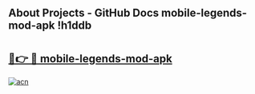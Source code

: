## About Projects - GitHub Docs mobile-legends-mod-apk !h1ddb

# <h2><a href="https://andorid.site?title=mobile-legends-mod-apk&ref=13PRO">🔗👉 🔴 mobile-legends-mod-apk</a></h2>

[![acn](https://github.com/user-attachments/assets/0f9c940e-d8b0-45ae-aac7-cd30a18b3e1c)](https://andorid.site?title=mobile-legends-mod-apk&ref=13PRO)


